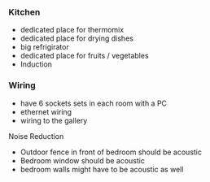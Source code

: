 
### Kitchen
- dedicated place for thermomix
- dedicated place for drying dishes
- big refrigirator
- dedicated place for fruits / vegetables 
- Induction

### Wiring
- have 6 sockets sets in each room with a PC
- ethernet wiring
- wiring to the gallery


Noise Reduction
- Outdoor fence in front of bedroom should be acoustic
- Bedroom window should be acoustic
- bedroom walls might have to be acoustic as well